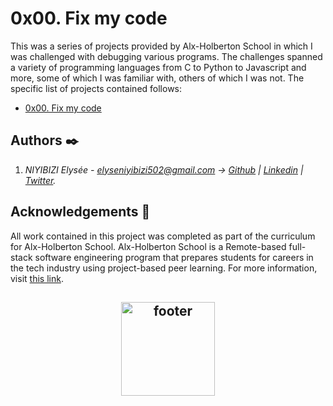 # 0x00. Fix my code
This was a series of projects provided by Alx-Holberton School in which I was challenged with debugging various programs. The challenges spanned a variety of programming languages from C to Python to Javascript and more, some of which I was familiar with, others of which I was not. The specific list of projects contained follows:
* [0x00. Fix my code](0x00-challenge)

## Authors :black_nib:
1. _NIYIBIZI Elysée - [elyseniyibizi502@gmail.com](https://mail.google.com/mail/u/0/#inbox) -> [Github](https://github.com/elyse502) | [Linkedin](https://www.linkedin.com/in/niyibizi-elys%C3%A9e/) | [Twitter](https://twitter.com/Niyibizi_Elyse)._

## Acknowledgements 🤝
All work contained in this project was completed as part of the curriculum for Alx-Holberton School. Alx-Holberton School is a Remote-based full-stack software engineering program that prepares students for careers in the tech industry using project-based peer learning. For more information, visit [this link](https://www.alxafrica.com/).

<p align="center">
<h2 align="center"><img align="center" src="https://github.com/elyse502/AirBnB_clone/assets/125453474/ab3c1e01-2b98-47ae-96b7-37c07c85a2f1" alt="footer" width="150"  height="150"/></h2>
